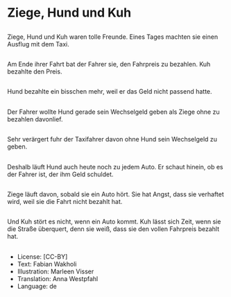 # Ziege, Hund und Kuh

##
Ziege, Hund und Kuh waren tolle Freunde. Eines Tages machten sie einen Ausflug mit dem Taxi.

##
Am Ende ihrer Fahrt bat der Fahrer sie, den Fahrpreis zu bezahlen. Kuh bezahlte den Preis.

##
Hund bezahlte ein bisschen mehr, weil er das Geld nicht passend hatte.

##
Der Fahrer wollte Hund gerade sein Wechselgeld geben als Ziege ohne zu bezahlen davonlief.

##
Sehr verärgert fuhr der Taxifahrer davon ohne Hund sein Wechselgeld zu geben.

##
Deshalb läuft Hund auch heute noch zu jedem Auto. Er schaut hinein, ob es der Fahrer ist, der ihm Geld schuldet.

##
Ziege läuft davon, sobald sie ein Auto hört. Sie hat Angst, dass sie verhaftet wird, weil sie die Fahrt nicht bezahlt hat.

##
Und Kuh stört es nicht, wenn ein Auto kommt. Kuh lässt sich Zeit, wenn sie die Straße überquert, denn sie weiß, dass sie den vollen Fahrpreis bezahlt hat.

##
* License: [CC-BY]
* Text: Fabian Wakholi
* Illustration: Marleen Visser
* Translation: Anna Westpfahl
* Language: de
